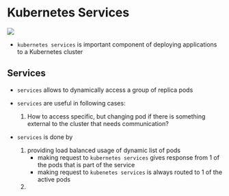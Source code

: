 # Kubernetes Services


<img src="https://user-images.githubusercontent.com/6856382/221437262-8db08035-c156-40db-bd9d-81f2977ada7f.png">

- `kubernetes services` is important component of deploying applications to a Kubernetes cluster

## Services
- `services` allows to dynamically access a group of replica pods
- `services` are useful in following cases:
    1. How to access specific, but changing pod if there is something external to the cluster that needs communication?

- `services` is done by
    1. providing load balanced usage of dynamic list of pods
        - making request to `kubernetes services` gives response from 1 of the pods that is part of the service
        - making request to `kubenetes services` is always routed to 1 of the active pods 
    2. 